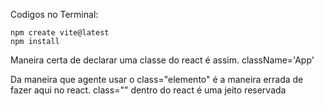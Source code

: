 Codigos no Terminal:

    npm create vite@latest
    npm install

Maneira certa de declarar uma classe do react é assim.
className='App'

Da maneira que agente usar o class="elemento" é a maneira errada de fazer aqui no react.
class="" dentro do react é uma jeito reservada